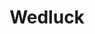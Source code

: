---              
layout: default
category: work
title: Wedluck
tags: web
redirect_to: https://www.wedluck.com/
color: 6600cc
---